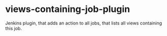 views-containing-job-plugin
=======================

Jenkins plugin, that adds an action to all jobs, that lists all views containing this job.
